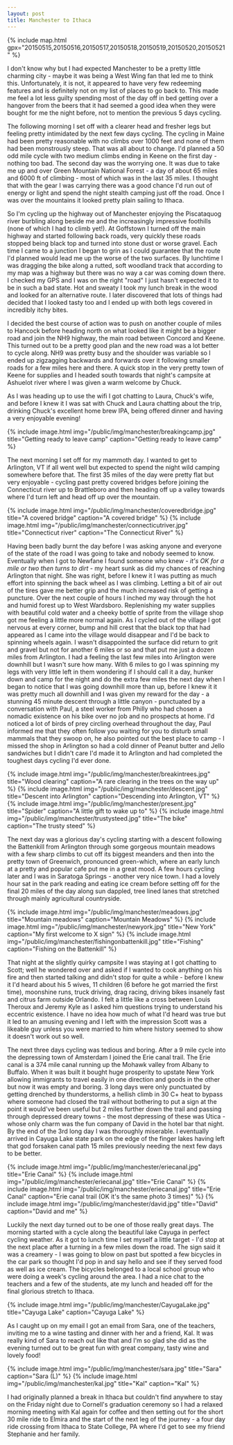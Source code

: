 ```yaml
---
layout: post
title: Manchester to Ithaca
---
```


{% include map.html gpx="20150515,20150516,20150517,20150518,20150519,20150520,20150521" %}

I don't know why but I had expected Manchester to be a pretty little charming city -
 maybe it was being a West Wing fan that led me to think this. Unfortunately, it is not, it appeared to have very few redeeming features and is definitely not on my list of places to go back to. This made me feel a lot less guilty spending most of the day off in bed getting over a hangover from the beers that it had seemed a good idea when they were bought for me the night before, not to mention the previous 5 days cycling.

The following morning I set off with a clearer head and fresher legs but feeling pretty intimidated by the next few days cycling. The cycling in Maine had been pretty reasonable with no climbs over 1000 feet and none of them had been monstrously steep. That was all about to change. I'd planned a 50 odd mile cycle with two medium climbs ending in Keene on the first day - nothing too bad. The second day was the worrying one. It was due to take me up and over Green Mountain National Forest - a day of about 65 miles and 6000 ft of climbing - most of which was in the last 35 miles. I thought that with the gear I was carrying there was a good chance I'd run out of energy or light and spend the night stealth camping just off the road. Once I was over the mountains it looked pretty plain sailing to Ithaca. 

So I'm cycling up the highway out of Manchester enjoying the Piscataquog river burbling along beside me and the increasingly impressive foothills (none of which I had to climb yet!). At Goffstown I turned off the main highway and started following back roads, very quickly these roads stopped being black top and turned into stone dust or worse gravel. Each time I came to a junction I began to grin as I could guarantee that the route I'd planned would lead me up the worse of the two surfaces. By lunchtime I was dragging the bike along a rutted, soft woodland track that according to my map was a highway but there was no way a car was coming down there. I checked my GPS and I was on the right "road" I just hasn't expected it to be in such a bad state. Hot and sweaty I took my lunch break in the wood and looked for an alternative route. I later discovered that lots of things had decided that I looked tasty too and I ended up with both legs covered in incredibly itchy bites.

I decided the best course of action was to push on another couple of miles to Hancock before heading north on what looked like it might be a bigger road and join the NH9 highway, the main road between Concord and Keene. This turned out to be a pretty good plan and the new road was a lot better to cycle along. NH9 was pretty busy and the shoulder was variable so I ended up zigzagging backwards and forwards over it following smaller roads for a few miles here and there.  A quick stop in the very pretty town of Keene for supplies and I headed south towards that night's campsite at Ashuelot river where I was given a warm welcome by Chuck. 

As I was heading up to use the wifi I got chatting to Laura, Chuck's wife, and before I knew it I was sat with Chuck and Laura chatting about the trip, drinking Chuck's excellent home brew IPA, being offered dinner and having a very enjoyable evening!

{% include image.html img="/public/img/manchester/breakingcamp.jpg" title="Getting ready to leave camp" caption="Getting ready to leave camp" %} 

The next morning I set off for my mammoth day. I wanted to get to Arlington, VT if all went well but expected to spend the night wild camping somewhere before that. The first 35 miles of the day were pretty flat but very enjoyable - cycling past pretty covered bridges before joining the Connecticut river up to Brattleboro and then heading off up a valley towards where I'd turn left and head off up over the mountain. 

{% include image.html img="/public/img/manchester/coveredbridge.jpg" title="A covered bridge" caption="A covered bridge" %}
{% include image.html img="/public/img/manchester/connecticutriver.jpg" title="Connecticut river" caption="The Connecticut River" %} 

Having been badly burnt the day before I was asking anyone and everyone of the state of the road I was going to take and nobody seemed to know. Eventually when I got to Newfane I found someone who knew - _it's OK for a mile or two then turns to dirt_ - my heart sunk as did my chances of reaching Arlington that night. She was right, before I knew it I was putting as much effort into spinning the back wheel as I was climbing. Letting a bit of air out of the tires gave me better grip and the much increased risk of getting a puncture. Over the next couple of hours I inched my way through the hot and humid forest up to West Wardsboro. Replenishing my water supplies with beautiful cold water and a cheeky bottle of sprite from the village shop got me feeling a little more normal again. As I cycled out of the village I got nervous at every corner, bump and hill crest that the black top that had appeared as I came into the village would disappear and I'd be back to spinning wheels again. I wasn't disappointed the surface did return to grit and gravel but not for another 6 miles or so and that put me just a dozen miles from Arlington. I had a feeling the last few miles into Arlington were downhill but I wasn't sure how many. With 6 miles to go I was spinning my legs with very little left in them wondering if I should call it a day, hunker down and camp for the night and do the extra few miles the next day when I began to notice that I was going downhill more than up, before I knew it it was pretty much all downhill and I was given my reward for the day - a stunning 45 minute descent through a little canyon - punctuated by a conversation with Paul, a steel worker from Philly who had chosen a nomadic existence on his bike over no job and no prospects at home. I'd noticed a lot of birds of prey circling overhead throughout the day, Paul informed me that they often follow you waiting for you to disturb small mammals that they swoop on, he also pointed out the best place to camp - I missed the shop in Arlington so had a cold dinner of Peanut butter and Jello sandwiches but I didn't care I'd made it to Arlington and had completed the toughest days cycling I'd ever done. 

{% include image.html img="/public/img/manchester/breakintrees.jpg" title="Wood clearing" caption="A rare clearing in the trees on the way up" %} 
{% include image.html img="/public/img/manchester/descent.jpg" title="Descent into Arlington" caption="Descending into Arlington, VT" %} 
{% include image.html img="/public/img/manchester/present.jpg" title="Spider" caption="A little gift to wake up to" %}
{% include image.html img="/public/img/manchester/trustysteed.jpg" title="The bike" caption="The trusty steed" %} 

The next day was a glorious day's cycling starting with a descent following the Battenkill from Arlington through some gorgeous mountain meadows with a few sharp climbs to cut off its biggest meanders and then into the pretty town of Greenwich, pronounced green-which, where an early lunch at a pretty and popular cafe put me in a great mood. A few hours cycling later and I was in Saratoga Springs - another very nice town. I had a lovely hour sat in the park reading and eating ice cream before setting off for the final 20 miles of the day along sun dappled, tree lined lanes that stretched through mainly agricultural countryside.

{% include image.html img="/public/img/manchester/meadows.jpg" title="Mountain meadows" caption="Mountain Meadows" %} 
{% include image.html img="/public/img/manchester/newyork.jpg" title="New York" caption="My first welcome to X sign" %} 
{% include image.html img="/public/img/manchester/fishingonbattenkill.jpg" title="Fishing" caption="Fishing on the Battenkill" %} 

That night at the slightly quirky campsite I was staying at I got chatting to Scott; well he wondered over and asked if I wanted to cook anything on his fire and then started talking and didn't stop for quite a while - before I knew it I'd heard about his 5 wives, 11 children (6 before he got married the first time), moonshine runs, truck driving, drag racing, driving bikes insanely fast and citrus farm outside Orlando. I felt a little like a cross between Louis Theroux and Jeremy Kyle as I asked him questions trying to understand his eccentric existence. I have no idea how much of what I'd heard was true but it led to an amusing evening and I left with the impression Scott was a likeable guy unless you were married to him where history seemed to show it doesn't work out so well. 

The next three days cycling was tedious and boring. After a 9 mile cycle into the depressing town of Amsterdam I joined the Erie canal trail. The Erie canal is a 374 mile canal running up the Mohawk valley from Albany to Buffalo. When it was built it bought huge prosperity to upstate New York allowing immigrants to travel easily in one direction and goods in the other but now it was empty and boring. 3 long days were only punctuated by getting drenched by thunderstorms, a hellish climb in 30 C+ heat to bypass where someone had closed the trail without bothering to put a sign at the point it would've been useful but 2 miles further down the trail and passing through depressed dreary towns - the most depressing of these was Utica - whose only charm was the fun company of David in the hotel bar that night.  By the end of the 3rd long day I was thoroughly miserable. I eventually arrived in Cayuga Lake state park on the edge of the finger lakes having left that god forsaken canal path 15 miles previously needing the next few days to be better.

{% include image.html img="/public/img/manchester/eriecanal.jpg" title="Erie Canal" %} 
{% include image.html img="/public/img/manchester/eriecanal.jpg" title="Erie Canal" %} 
{% include image.html img="/public/img/manchester/eriecanal.jpg" title="Erie Canal" caption="Erie canal trail (OK it's the same photo 3 times)" %} 
{% include image.html img="/public/img/manchester/david.jpg" title="David" caption="David and me" %} 

Luckily the next day turned out to be one of those really great days. The morning started with a cycle along the beautiful lake Cayuga in perfect cycling weather. As it got to lunch time I set myself a little target - I'd stop at the next place after a turning in a few miles down the road. The sign said it was a creamery - I was going to blow on past but spotted a few bicycles in the car park so thought I'd pop in and say hello and see if they served food as well as ice cream. The bicycles belonged to a local school group who were doing a week's cycling around the area. I had a nice chat to the teachers and a few of the students, ate my lunch and headed off for the final glorious stretch to Ithaca.  

{% include image.html img="/public/img/manchester/CayugaLake.jpg" title="Cayuga Lake" caption="Cayuga Lake" %}

As I caught up on my email I got an email from Sara, one of the teachers, inviting me to a wine tasting and dinner with her and a friend, Kal. It was really kind of Sara to reach out like that and I'm so glad she did as the evening turned out to be great fun with great company, tasty wine and lovely food!

{% include image.html img="/public/img/manchester/sara.jpg" title="Sara" caption="Sara (L)" %} 
{% include image.html img="/public/img/manchester/kal.jpg" title="Kal" caption="Kal" %} 

I had originally planned a break in Ithaca but couldn't find anywhere to stay on the Friday night due to Cornell's graduation ceremony so I had a relaxed morning meeting with Kal again for coffee and then setting out for the short 30 mile ride to Elmira and the start of the next leg of the journey - a four day ride crossing from Ithaca to State College, PA where I'd get to see my friend Stephanie and her family. 
